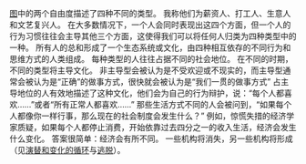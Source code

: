 [图]()中的两个自由度描述了四种不同的类型。
我称他们为薪资人、打工人、生意人和文艺复兴人。
在大多数情况下，一个人会同时表现出这四个方面，但一个人的行为习惯往往会主导其他三个方面，这使得我们可以将任何人归类为四种类型中的一种。
所有人的总和形成了一个生态系统或文化，由四种相互依存的不同行为和思维方式的人类组成。
每种类型的人往往占据不同的社会地位。
在不同的时期，不同的类型将主导文化。
非主导型会被认为是不受欢迎或不现实的，而主导型通常会被认为是“正确”的做事方式，很快就会被认为是“我们一贯的做事方式”
占主导地位的人有效地描述了这种文化，他们会为自己的行为辩护，说：“每个人都喜欢……”或者“所有正常人都喜欢……”
那些生活方式不同的人会被问到，“如果每个人都像你一样行事，那么现在的社会制度会发生什么？”
例如，惊慌失措的经济学家质疑，如果每个人都停止消费，开始依靠过去四分之一的收入生活，经济会发生什么变化。
答案很简单：经济会有所不同。
一些机构将消失，另一些机构将形成（见[演替和变化的循环]()与[逃脱]()）。

